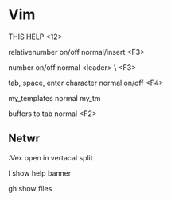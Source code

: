 # Vim

THIS HELP \<12\>

relativenumber on/off normal/insert \<F3\>

number on/off normal \<leader\> \\ \<F3\>

tab, space, enter character normal on/off \<F4\>

my\_templates normal my\_tm

buffers to tab normal \<F2\>


## Netwr

:Vex open in vertacal split

I show help banner

gh show files
